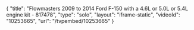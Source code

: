 {
    "title": "Flowmasters 2009 to 2014 Ford F-150 with a 4.6L or 5.0L or 5.4L engine kit - 817478",
    "type": "solo",
    "layout": "iframe-static",
    "videoId": "10253665",
    "url": "\/tvpembed\/10253665"
}